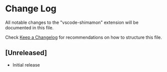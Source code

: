 # Change Log
All notable changes to the "vscode-shimamon" extension will be documented in this file.

Check [Keep a Changelog](http://keepachangelog.com/) for recommendations on how to structure this file.

## [Unreleased]
- Initial release